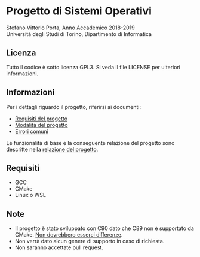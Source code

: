 # Progetto di Sistemi Operativi

Stefano Vittorio Porta, Anno Accademico 2018-2019  
Università degli Studi di Torino, Dipartimento di Informatica

## Licenza

Tutto il codice è sotto licenza GPL3. Si veda il file LICENSE per ulteriori informazioni.

## Informazioni

Per i dettagli riguardo il progetto, riferirsi ai documenti:

- [Requisiti del progetto](/documenti%20progetto/2018so_prj.pdf)
- [Modalità del progetto](/documenti%20progetto/2018so_prj_mod.pdf)
- [Errori comuni](/documenti%20progetto/progetto_errno.pdf)

Le funzionalità di base e la conseguente relazione del progetto sono descritte nella [relazione del progetto](/documenti%20progetto/Relazione%20Progetto.pdf).

## Requisiti

- GCC
- CMake
- Linux o WSL

## Note

- Il progetto è stato sviluppato con C90 dato che C89 non è supportato da CMake. [Non dovrebbero esserci differenze](https://en.wikipedia.org/wiki/ANSI_C#C90).
- Non verrà dato alcun genere di supporto in caso di richiesta.
- Non saranno accettate pull request.
